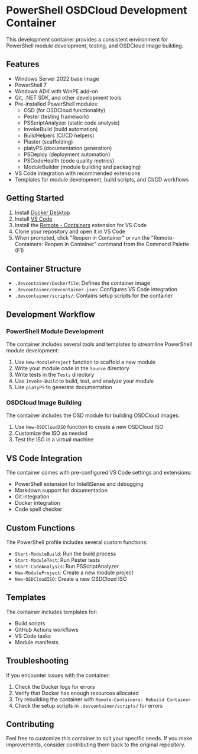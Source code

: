 # PowerShell OSDCloud Development Container

This development container provides a consistent environment for PowerShell module development, testing, and OSDCloud image building.

## Features

- Windows Server 2022 base image
- PowerShell 7
- Windows ADK with WinPE add-on
- Git, .NET SDK, and other development tools
- Pre-installed PowerShell modules:
  - OSD (for OSDCloud functionality)
  - Pester (testing framework)
  - PSScriptAnalyzer (static code analysis)
  - InvokeBuild (build automation)
  - BuildHelpers (CI/CD helpers)
  - Plaster (scaffolding)
  - platyPS (documentation generation)
  - PSDeploy (deployment automation)
  - PSCodeHealth (code quality metrics)
  - ModuleBuilder (module building and packaging)
- VS Code integration with recommended extensions
- Templates for module development, build scripts, and CI/CD workflows

## Getting Started

1. Install [Docker Desktop](https://www.docker.com/products/docker-desktop)
2. Install [VS Code](https://code.visualstudio.com/)
3. Install the [Remote - Containers](https://marketplace.visualstudio.com/items?itemName=ms-vscode-remote.remote-containers) extension for VS Code
4. Clone your repository and open it in VS Code
5. When prompted, click "Reopen in Container" or run the "Remote-Containers: Reopen in Container" command from the Command Palette (F1)

## Container Structure

- `.devcontainer/Dockerfile`: Defines the container image
- `.devcontainer/devcontainer.json`: Configures VS Code integration
- `.devcontainer/scripts/`: Contains setup scripts for the container

## Development Workflow

### PowerShell Module Development

The container includes several tools and templates to streamline PowerShell module development:

1. Use `New-ModuleProject` function to scaffold a new module
2. Write your module code in the `Source` directory
3. Write tests in the `Tests` directory
4. Use `Invoke-Build` to build, test, and analyze your module
5. Use `platyPS` to generate documentation

### OSDCloud Image Building

The container includes the OSD module for building OSDCloud images:

1. Use `New-OSDCloudISO` function to create a new OSDCloud ISO
2. Customize the ISO as needed
3. Test the ISO in a virtual machine

## VS Code Integration

The container comes with pre-configured VS Code settings and extensions:

- PowerShell extension for IntelliSense and debugging
- Markdown support for documentation
- Git integration
- Docker integration
- Code spell checker

## Custom Functions

The PowerShell profile includes several custom functions:

- `Start-ModuleBuild`: Run the build process
- `Start-ModuleTest`: Run Pester tests
- `Start-CodeAnalysis`: Run PSScriptAnalyzer
- `New-ModuleProject`: Create a new module project
- `New-OSDCloudISO`: Create a new OSDCloud ISO

## Templates

The container includes templates for:

- Build scripts
- GitHub Actions workflows
- VS Code tasks
- Module manifests

## Troubleshooting

If you encounter issues with the container:

1. Check the Docker logs for errors
2. Verify that Docker has enough resources allocated
3. Try rebuilding the container with `Remote-Containers: Rebuild Container`
4. Check the setup scripts in `.devcontainer/scripts/` for errors

## Contributing

Feel free to customize this container to suit your specific needs. If you make improvements, consider contributing them back to the original repository.
